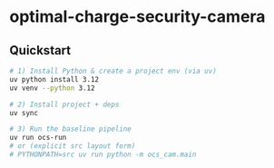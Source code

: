 # optimal-charge-security-camera

## Quickstart
```bash
# 1) Install Python & create a project env (via uv)
uv python install 3.12
uv venv --python 3.12

# 2) Install project + deps
uv sync

# 3) Run the baseline pipeline
uv run ocs-run
# or (explicit src layout form)
# PYTHONPATH=src uv run python -m ocs_cam.main

